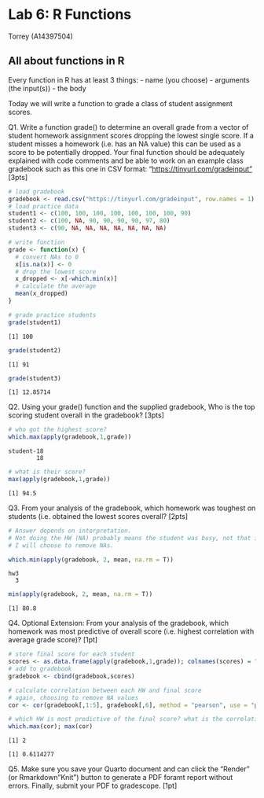 Lab 6: R Functions
================
Torrey (A14397504)

## All about functions in R

Every function in R has at least 3 things: - name (you choose) -
arguments (the input(s)) - the body

Today we will write a function to grade a class of student assignment
scores.

Q1. Write a function grade() to determine an overall grade from a vector
of student homework assignment scores dropping the lowest single score.
If a student misses a homework (i.e. has an NA value) this can be used
as a score to be potentially dropped. Your final function should be
adequately explained with code comments and be able to work on an
example class gradebook such as this one in CSV format:
“https://tinyurl.com/gradeinput” \[3pts\]

``` r
# load gradebook
gradebook <- read.csv("https://tinyurl.com/gradeinput", row.names = 1)
# load practice data
student1 <- c(100, 100, 100, 100, 100, 100, 100, 90)
student2 <- c(100, NA, 90, 90, 90, 90, 97, 80)
student3 <- c(90, NA, NA, NA, NA, NA, NA, NA)

# write function
grade <- function(x) {
  # convert NAs to 0
  x[is.na(x)] <- 0 
  # drop the lowest score
  x_dropped <- x[-which.min(x)]
  # calculate the average
  mean(x_dropped)
}

# grade practice students
grade(student1)
```

    [1] 100

``` r
grade(student2)
```

    [1] 91

``` r
grade(student3)
```

    [1] 12.85714

Q2. Using your grade() function and the supplied gradebook, Who is the
top scoring student overall in the gradebook? \[3pts\]

``` r
# who got the highest score?
which.max(apply(gradebook,1,grade))
```

    student-18 
            18 

``` r
# what is their score?
max(apply(gradebook,1,grade))
```

    [1] 94.5

Q3. From your analysis of the gradebook, which homework was toughest on
students (i.e. obtained the lowest scores overall? \[2pts\]

``` r
# Answer depends on interpretation. 
# Not doing the HW (NA) probably means the student was busy, not that it was tough. 
# I will choose to remove NAs.

which.min(apply(gradebook, 2, mean, na.rm = T))
```

    hw3 
      3 

``` r
min(apply(gradebook, 2, mean, na.rm = T))
```

    [1] 80.8

Q4. Optional Extension: From your analysis of the gradebook, which
homework was most predictive of overall score (i.e. highest correlation
with average grade score)? \[1pt\]

``` r
# store final score for each student
scores <- as.data.frame(apply(gradebook,1,grade)); colnames(scores) = "scores"
# add to gradebook 
gradebook <- cbind(gradebook,scores)

# calculate correlation between each HW and final score
# again, choosing to remove NA values
cor <- cor(gradebook[,1:5], gradebook[,6], method = "pearson", use = "pairwise.complete.obs")

# which HW is most predictive of the final score? what is the correlation?
which.max(cor); max(cor)
```

    [1] 2

    [1] 0.6114277

Q5. Make sure you save your Quarto document and can click the “Render”
(or Rmarkdown”Knit”) button to generate a PDF foramt report without
errors. Finally, submit your PDF to gradescope. \[1pt\]
